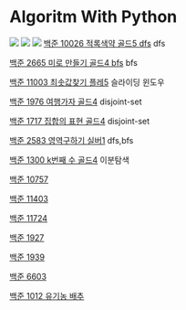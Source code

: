 # Algoritm With Python

![](https://i.imgur.com/XXXUt41.jpg)
![](https://i.imgur.com/esVpcLO.jpg)
![](https://i.imgur.com/KgQSBsz.png)
[백준 10026 적록색약 골드5 dfs](https://github.com/youngpark17/AlgorithmWithPython/commit/3095ab6cf828edf17c37eed865058e8c81d88843)
dfs

[백준 2665 미로 만들기 골드4 bfs](https://github.com/youngpark17/AlgorithmWithPython/commit/6b5648b2fc0dc7ac61dab6c7e9ffd4022c522c0e)
bfs

[백준 11003 최솟값찾기 플레5](https://github.com/youngpark17/AlgorithmWithPython)
슬라이딩 윈도우

[백준 1976 여행가자 골드4](https://github.com/youngpark17/AlgorithmWithPython/commit/bf188caa2186afb52c5b4a2d8ab758831db33e16)
disjoint-set

[백준 1717 집합의 표현 골드4](https://github.com/youngpark17/AlgorithmWithPython/commit/153dd88241795ad5f691768ff412612d93538f82)
disjoint-set

[백준 2583 영역구하기 실버1](https://github.com/youngpark17/AlgorithmWithPython/commit/37dbf37fe5745ae61293ddcf3d1459bff702e1bd)
dfs,bfs

[백준 1300 k번째 수 골드4](https://github.com/youngpark17/AlgorithmWithPython/commit/027158e15472a922f406535f2d3ed80f9b2cf0f3)
이분탐색

[백준 10757](https://github.com/youngpark17/AlgorithmWithPython/blob/master/BOJ_10757.py)

[백준 11403](https://github.com/youngpark17/AlgorithmWithPython/blob/master/BOJ_11403.py)

[백준 11724](https://github.com/youngpark17/AlgorithmWithPython/blob/master/BOJ_11724.py)

[백준 1927](https://github.com/youngpark17/AlgorithmWithPython/blob/master/BOJ_1927.py)

[백준 1939](https://github.com/youngpark17/AlgorithmWithPython/blob/master/BOJ_1939.py)

[백준 6603](https://github.com/youngpark17/AlgorithmWithPython/blob/master/BOJ_6603.py)

[백준 1012 유기농 배추](https://github.com/youngpark17/AlgorithmWithPython/blob/master/BOJ_1012.py)


